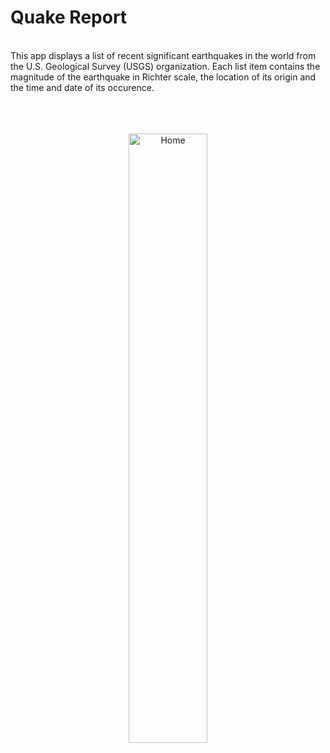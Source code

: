 # Quake Report
<br>
This app displays a list of recent significant earthquakes in the world
from the U.S. Geological Survey (USGS) organization. Each list item contains the magnitude of the earthquake in Richter scale, the location of its origin and the time and date of its occurence. 
<br>
<br>
<br>
<br>
<p align="center">
    <img src="https://user-images.githubusercontent.com/46050303/104277117-41447880-54cc-11eb-93e2-e3736850152b.jpg" alt="Home" height="50%" width="50%"></p>
<br>

